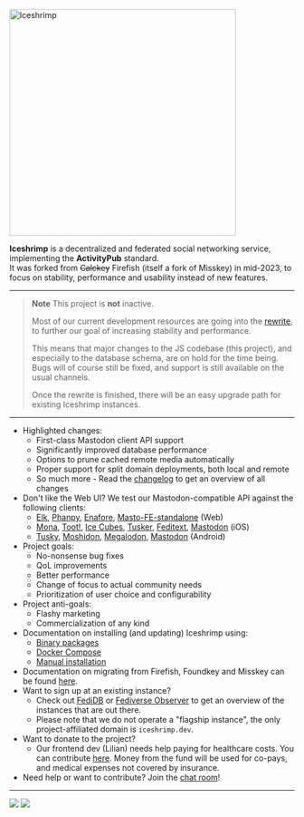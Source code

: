 <p><img src="assets/logo.png" alt="Iceshrimp" width="400px"></p>
<p><strong>Iceshrimp</strong> is a decentralized and federated social networking service, implementing the <strong>ActivityPub</strong> standard.<br>
It was forked from <del>Calckey</del> Firefish (itself a fork of Misskey) in mid-2023, to focus on stability, performance and usability instead of new features.</p>

---

> **Note**
> This project is **not** inactive.
> 
> Most of our current development resources are going into the [rewrite](/iceshrimp/Iceshrimp.NET), to further our goal of increasing stability and performance.
> 
> This means that major changes to the JS codebase (this project), and especially to the database schema, are on hold for the time being. Bugs will of course still be fixed, and support is still available on the usual channels.
> 
> Once the rewrite is finished, there will be an easy upgrade path for existing Iceshrimp instances.

---
- Highlighted changes:
	- First-class Mastodon client API support
	- Significantly improved database performance
	- Options to prune cached remote media automatically
	- Proper support for split domain deployments, both local and remote
	- So much more - Read the [changelog](CHANGELOG.md) to get an overview of all changes
- Don't like the Web UI? We test our Mastodon-compatible API against the following clients:
  - [Elk](https://elk.zone), [Phanpy](https://phanpy.social/), [Enafore](https://enafore.social/), [Masto-FE-standalone](https://iceshrimp.dev/iceshrimp/masto-fe-standalone) (Web)
  - [Mona](https://apps.apple.com/us/app/mona-for-mastodon/id1659154653), [Toot!](https://apps.apple.com/us/app/toot-for-mastodon/id1229021451), [Ice Cubes](https://apps.apple.com/us/app/ice-cubes-for-mastodon/id6444915884), [Tusker](https://apps.apple.com/us/app/tusker/id1498334597), [Feditext](https://github.com/feditext/feditext), [Mastodon](https://apps.apple.com/us/app/mastodon-for-iphone-and-ipad/id1571998974) (iOS)
  - [Tusky](https://tusky.app/), [Moshidon](https://lucasggamerm.github.io/moshidon/), [Megalodon](https://sk22.github.io/megalodon/), [Mastodon](https://play.google.com/store/apps/details?id=org.joinmastodon.android) (Android)
- Project goals:
  - No-nonsense bug fixes
  - QoL improvements
  - Better performance
  - Change of focus to actual community needs
  - Prioritization of user choice and configurability
- Project anti-goals:
  - Flashy marketing
  - Commercialization of any kind
- Documentation on installing (and updating) Iceshrimp using:
  - [Binary packages](https://iceshrimp.dev/iceshrimp/packaging)
  - [Docker Compose](docs/docker-compose-install.md)
  - [Manual installation](docs/install.md)
- Documentation on migrating from Firefish, Foundkey and Misskey can be found [here](docs/migrate.md).
- Want to sign up at an existing instance?
	- Check out [FediDB](https://fedidb.org/software/iceshrimp) or [Fediverse Observer](https://iceshrimp.fediverse.observer/list) to get an overview of the instances that are out there.
	- Please note that we do not operate a "flagship instance", the only project-affiliated domain is `iceshrimp.dev`.
- Want to donate to the project?
  - Our frontend dev (Lilian) needs help paying for healthcare costs. You can contribute [here](https://bunq.me/lilianhealthcarefund). Money from the fund will be used for co-pays, and medical expenses not covered by insurance.
- Need help or want to contribute? Join the [chat room](https://chat.iceshrimp.dev)!

---

[![](https://hc.ztn.sh/badge/4fc73efa-2790-4146-86bf-8685c5d6b1f7/SDOthVyf-2/archlinux.svg)](https://iceshrimp.dev/iceshrimp/packaging/src/branch/dev/archlinux)
[![](https://hc.ztn.sh/badge/4fc73efa-2790-4146-86bf-8685c5d6b1f7/UIO1Q8q2-2/docker.svg)](https://iceshrimp.dev/iceshrimp/-/packages/container/iceshrimp/dev)
